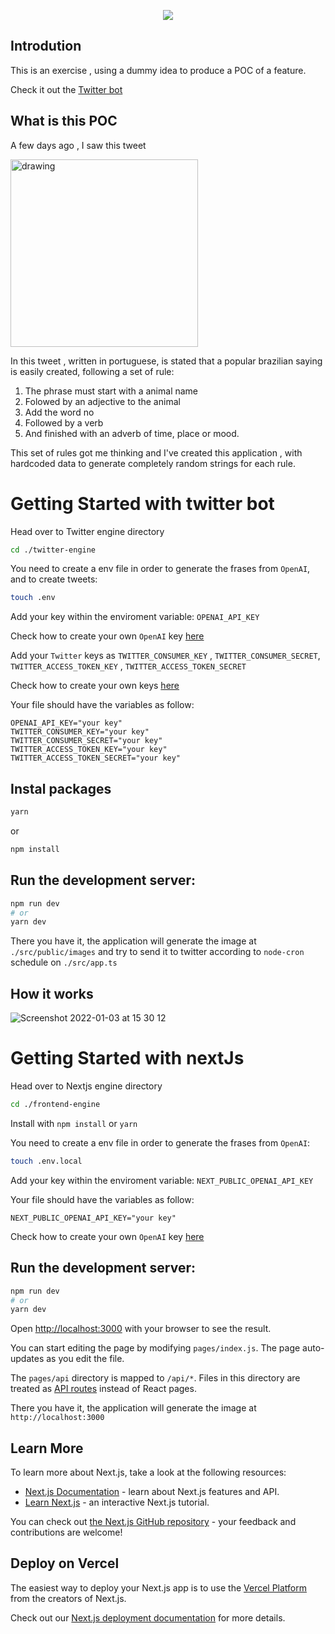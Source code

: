 <p align="center">
  <img src="https://user-images.githubusercontent.com/11979969/148041760-e642169b-82fe-45f1-832f-f72778443ffb.png" />
</p>


## Introdution

This is an exercise , using a dummy idea to produce a POC of a feature.

Check it out the [Twitter bot](https://twitter.com/umditadopopular)

## What is this POC

A few days ago , I saw this tweet

<img src="https://user-images.githubusercontent.com/11979969/147813395-b7313064-9ad4-48b8-a829-febb95984f0b.jpeg" alt="drawing" width="300"/>

In this tweet , written in portuguese, is stated that a popular brazilian saying is easily created, following a set of rule:

1. The phrase must start with a animal name
2. Folowed by an adjective to the animal
3. Add the word no
4. Followed by a verb
5. And finished with an adverb of time, place or mood.


This set of rules got me thinking and I've created this application , with hardcoded data to generate completely random strings for each rule.

# **Getting Started with twitter bot**

Head over to Twitter engine directory

```bash
cd ./twitter-engine
```

You need to create a env file in order to generate the frases from `OpenAI`, and to create tweets:

```bash
touch .env
```


Add your key within the enviroment variable: `OPENAI_API_KEY`

Check how to create your own `OpenAI` key [here](https://beta.openai.com/docs/api-reference/introduction)

Add your `Twitter` keys as `TWITTER_CONSUMER_KEY` , `TWITTER_CONSUMER_SECRET`, `TWITTER_ACCESS_TOKEN_KEY` , `TWITTER_ACCESS_TOKEN_SECRET`

Check how to create your own keys [here](https://developer.twitter.com/en/docs/apps/app-management)

Your file should have the variables as follow:

```
OPENAI_API_KEY="your key"
TWITTER_CONSUMER_KEY="your key"
TWITTER_CONSUMER_SECRET="your key"
TWITTER_ACCESS_TOKEN_KEY="your key"
TWITTER_ACCESS_TOKEN_SECRET="your key"
```

## Instal packages

```bash 
yarn
```

or 

```bash
npm install
```

## Run the development server:

```bash
npm run dev
# or
yarn dev
```


There you have it, the application will generate the image at `./src/public/images` and try to send it to twitter according to `node-cron` schedule on `./src/app.ts`

## How it works

![Screenshot 2022-01-03 at 15 30 12](https://user-images.githubusercontent.com/11979969/147949036-47a4cb1a-2858-4133-9811-6270aa062234.png)



# Getting Started with nextJs

Head over to Nextjs engine directory

```bash
cd ./frontend-engine
```

Install with `npm install` or `yarn`

You need to create a env file in order to generate the frases from `OpenAI`:

```bash 
touch .env.local
```

Add your key within the enviroment variable: `NEXT_PUBLIC_OPENAI_API_KEY`

Your file should have the variables as follow:

```
NEXT_PUBLIC_OPENAI_API_KEY="your key"
```

Check how to create your own `OpenAI` key [here](https://beta.openai.com/docs/api-reference/introduction)


## Run the development server:

```bash
npm run dev
# or
yarn dev
```

Open [http://localhost:3000](http://localhost:3000) with your browser to see the result.

You can start editing the page by modifying `pages/index.js`. The page auto-updates as you edit the file.

The `pages/api` directory is mapped to `/api/*`. Files in this directory are treated as [API routes](https://nextjs.org/docs/api-routes/introduction) instead of React pages.


There you have it, the application will generate the image at `http://localhost:3000` 
## Learn More

To learn more about Next.js, take a look at the following resources:

- [Next.js Documentation](https://nextjs.org/docs) - learn about Next.js features and API.
- [Learn Next.js](https://nextjs.org/learn) - an interactive Next.js tutorial.

You can check out [the Next.js GitHub repository](https://github.com/vercel/next.js/) - your feedback and contributions are welcome!

## Deploy on Vercel

The easiest way to deploy your Next.js app is to use the [Vercel Platform](https://vercel.com/new?utm_medium=default-template&filter=next.js&utm_source=create-next-app&utm_campaign=create-next-app-readme) from the creators of Next.js.

Check out our [Next.js deployment documentation](https://nextjs.org/docs/deployment) for more details.

